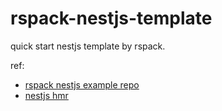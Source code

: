 # rspack-nestjs-template

quick start nestjs template by rspack.

ref: 

- [rspack nestjs example repo](https://github.com/rspack-contrib/rspack-examples/tree/main/rspack/nestjs)
- [nestjs hmr](https://docs.nestjs.com/recipes/hot-reload)

